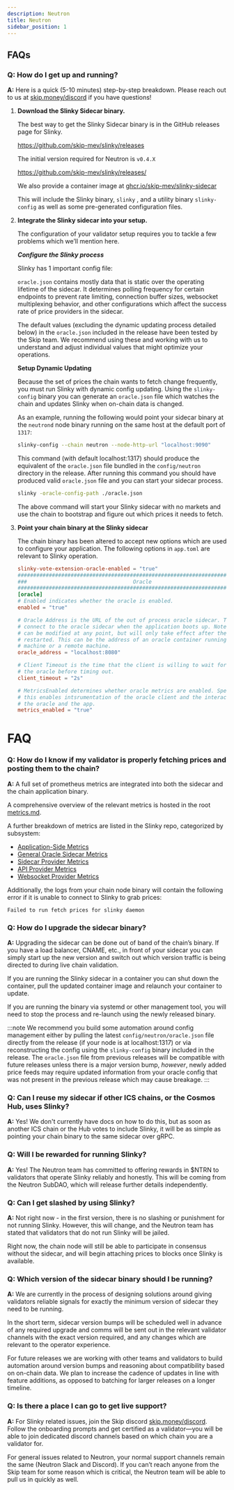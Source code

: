 ```yaml
---
description: Neutron
title: Neutron
sidebar_position: 1
---
```


## FAQs

### **Q: How do I get up and running?**

**A:** Here is a quick (5-10 minutes) step-by-step breakdown. Please reach out to us at [skip.money/discord](http://skip.money/discord) if you have questions!

1. **Download the Slinky Sidecar binary.**

   The best way to get the Slinky Sidecar binary is in the GitHub releases page for Slinky.

   https://github.com/skip-mev/slinky/releases

   The initial version required for Neutron is `v0.4.X`

   https://github.com/skip-mev/slinky/releases/

   We also provide a container image at [ghcr.io/skip-mev/slinky-sidecar](http://ghcr.io/skip-mev/slinky-sidecar)

   This will include the Slinky binary, `slinky` , and a utility binary `slinky-config` as well as some pre-generated configuration files.

2. **Integrate the Slinky sidecar into your setup.**

   The configuration of your validator setup requires you to tackle a few problems which we’ll mention here.

   **_Configure the Slinky process_**

   Slinky has 1 important config file:

   `oracle.json` contains mostly data that is static over the operating lifetime of the sidecar. It determines polling frequency for certain endpoints to prevent rate limiting, connection buffer sizes, websocket multiplexing behavior, and other configurations which affect the success rate of price providers in the sidecar.

   The default values (excluding the dynamic updating process detailed below) in the `oracle.json` included in the release have been tested by the Skip team. We recommend using these and working with us to understand and adjust individual values that might optimize your operations.

   **Setup Dynamic Updating**

   Because the set of prices the chain wants to fetch change frequently, you must run Slinky with dynamic config updating. Using the `slinky-config` binary you can generate an `oracle.json` file which watches the chain and updates Slinky when on-chain data is changed.

   As an example, running the following would point your sidecar binary at the `neutrond` node binary running on the same host at the default port of `1317`:

   ```bash
   slinky-config --chain neutron --node-http-url "localhost:9090"
   ```

   This command (with default localhost:1317) should produce the equivalent of the `oracle.json` file bundled in the `config/neutron` directory in the release. After running this command you should have produced valid `oracle.json` file and you can start your sidecar process.

   ```bash
   slinky -oracle-config-path ./oracle.json
   ```

   The above command will start your Slinky sidecar with no markets and use the chain to bootstrap and figure out which prices it needs to fetch.

3. **Point your chain binary at the Slinky sidecar**

   The chain binary has been altered to accept new options which are used to configure your application. The following options in `app.toml` are relevant to Slinky operation.

   ```toml
   slinky-vote-extension-oracle-enabled = "true"
   ###############################################################################
   ###                                  Oracle                                 ###
   ###############################################################################
   [oracle]
   # Enabled indicates whether the oracle is enabled.
   enabled = "true"

   # Oracle Address is the URL of the out of process oracle sidecar. This is used to
   # connect to the oracle sidecar when the application boots up. Note that the address
   # can be modified at any point, but will only take effect after the application is
   # restarted. This can be the address of an oracle container running on the same
   # machine or a remote machine.
   oracle_address = "localhost:8080"

   # Client Timeout is the time that the client is willing to wait for responses from
   # the oracle before timing out.
   client_timeout = "2s"

   # MetricsEnabled determines whether oracle metrics are enabled. Specifically
   # this enables intsrumentation of the oracle client and the interaction between
   # the oracle and the app.
   metrics_enabled = "true"
   ```

# FAQ

### **Q: How do I know if my validator is properly fetching prices and posting them to the chain?**

**A:** A full set of prometheus metrics are integrated into both the sidecar and the chain application binary.

A comprehensive overview of the relevant metrics is hosted in the root [metrics.md](https://github.com/skip-mev/slinky/blob/262fddc8ff1335c87886cf7aacce2efea8164246/metrics.md).

A further breakdown of metrics are listed in the Slinky repo, categorized by subsystem:

- [Application-Side Metrics](https://github.com/skip-mev/slinky/blob/a6577aa779f1f98c47ec95d626e4af70949af7b1/service/metrics/README.md)
- [General Oracle Sidecar Metrics](https://github.com/skip-mev/slinky/blob/a6577aa779f1f98c47ec95d626e4af70949af7b1/oracle/metrics/README.md)
- [Sidecar Provider Metrics](https://github.com/skip-mev/slinky/blob/a6577aa779f1f98c47ec95d626e4af70949af7b1/providers/base/metrics/README.md)
- [API Provider Metrics](https://github.com/skip-mev/slinky/blob/a6577aa779f1f98c47ec95d626e4af70949af7b1/providers/base/api/metrics/README.md)
- [Websocket Provider Metrics](https://github.com/skip-mev/slinky/blob/a6577aa779f1f98c47ec95d626e4af70949af7b1/providers/base/websocket/metrics/README.md)

Additionally, the logs from your chain node binary will contain the following error if it is unable to connect to Slinky to grab prices:

`Failed to run fetch prices for slinky daemon`

### **Q: How do I upgrade the sidecar binary?**

**A:** Upgrading the sidecar can be done out of band of the chain’s binary. If you have a load balancer, CNAME, etc., in front of your sidecar you can simply start up the new version and switch out which version traffic is being directed to during live chain validation.

If you are running the Slinky sidecar in a container you can shut down the container, pull the updated container image and relaunch your container to update.

If you are running the binary via systemd or other management tool, you will need to stop the process and re-launch using the newly released binary.

:::note
We recommend you build some automation around config management either by pulling the latest `config/neutron/oracle.json` file directly from the release (if your node is at localhost:1317) or via reconstructing the config using the `slinky-config` binary included in the release. The `oracle.json` file from previous releases will be compatible with future releases unless there is a major version bump, _however_, newly added price feeds may require updated information from your oracle config that was not present in the previous release which may cause breakage.
:::

### **Q: Can I reuse my sidecar if other ICS chains, or the Cosmos Hub, uses Slinky?**

**A:** Yes! We don't currently have docs on how to do this, but as soon as another ICS chain or the Hub votes to include Slinky, it will be as simple as pointing your chain binary to the same sidecar over gRPC.

### **Q: Will I be rewarded for running Slinky?**

**A:** Yes! The Neutron team has committed to offering rewards in $NTRN to validators that operate Slinky reliably and honestly. This will be coming from the Neutron SubDAO, which will release further details independently.

### **Q: Can I get slashed by using Slinky?**

**A:** Not right now - in the first version, there is no slashing or punishment for not running Slinky. However, this will change, and the Neutron team has stated that validators that do not run Slinky will be jailed.

Right now, the chain node will still be able to participate in consensus without the sidecar, and will begin attaching prices to blocks once Slinky is available.

### **Q: Which version of the sidecar binary should I be running?**

**A:** We are currently in the process of designing solutions around giving validators reliable signals for exactly the minimum version of sidecar they need to be running.

In the short term, sidecar version bumps will be scheduled well in advance of any required upgrade and comms will be sent out in the relevant validator channels with the exact version required, and any changes which are relevant to the operator experience.

For future releases we are working with other teams and validators to build automation around version bumps and reasoning about compatibility based on on-chain data. We plan to increase the cadence of updates in line with feature additions, as opposed to batching for larger releases on a longer timeline.

### **Q: Is there a place I can go to get live support?**

**A:** For Slinky related issues, join the Skip discord [skip.money/discord](http://skip.money/discord). Follow the onboarding prompts and get certified as a validator—you will be able to join dedicated discord channels based on which chain you are a validator for.

For general issues related to Neutron, your normal support channels remain the same (Neutron Slack and Discord). If you can’t reach anyone from the Skip team for some reason which is critical, the Neutron team will be able to pull us in quickly as well.
